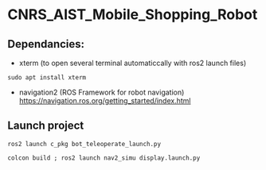 # CNRS_AIST_Mobile_Shopping_Robot

## Dependancies: 
- xterm (to open several terminal automaticcally with ros2 launch files)
```
sudo apt install xterm
```
- navigation2 (ROS Framework for robot navigation)
https://navigation.ros.org/getting_started/index.html

## Launch project
```
ros2 launch c_pkg bot_teleoperate_launch.py
```
```
colcon build ; ros2 launch nav2_simu display.launch.py
```

